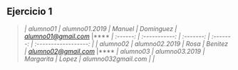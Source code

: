 ## Ejercicio 1

> *| alumno01 | alumno01.2019 |  Manuel   | Dominguez |  alumno01@gmail.com*  |****
> *| :------: | :-----------: | :-------: | :-------: | :------------------: |*
> *| alumno02 | alumno02.2019 |   Rosa    |  Benitez  |  alumno02@gmail.com*  |****
> *| alumno03 | alumno03.2019 | Margarita |   Lopez   | alumno032gmail.com | |*
